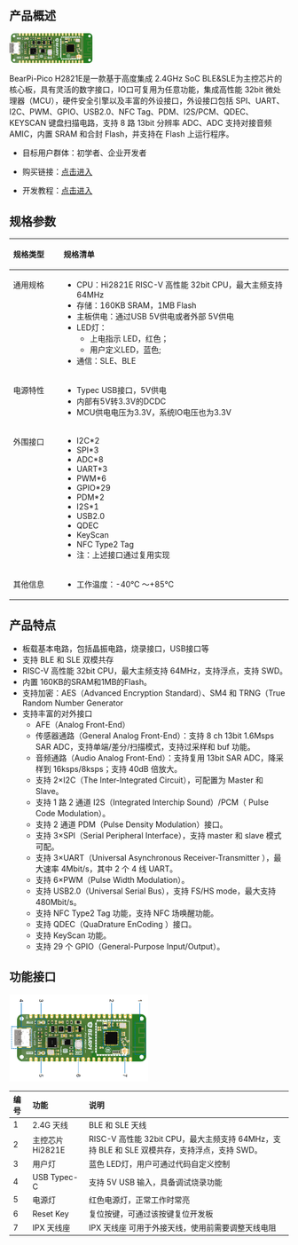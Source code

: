 



## 产品概述

<img src="media/BearPi-Pico_H2821E/pico-1.png"  width="150">



BearPi-Pico H2821E是一款基于高度集成 2.4GHz SoC BLE&SLE为主控芯片的核心板，具有灵活的数字接口，IO口可复用为任意功能，集成高性能 32bit 微处理器（MCU），硬件安全引擎以及丰富的外设接口，外设接口包括 SPI、UART、I2C、PWM、GPIO、USB2.0、NFC Tag、PDM、I2S/PCM、QDEC、KEYSCAN 键盘扫描电路，支持 8 路 13bit 分辨率 ADC、ADC 支持对接音频 AMIC，内置 SRAM 和合封 Flash，并支持在 Flash 上运行程序。

- 目标用户群体：初学者、企业开发者

- 购买链接：[点击进入](https://item.taobao.com/item.htm?id=803331789469)

- 开发教程：[点击进入](https://www.bearpi.cn/core_board/bearpi/pico/h2821E/)


## 规格参数



<table><thead align="left"><tr id="r54b3810e43d24e1887c1d6a41394996b"><th class="cellrowborder" valign="top" width="18.02%" id="mcps1.2.3.1.1"><p id="a2b235e9ed55f4338886788f140e648a0"><a name="a2b235e9ed55f4338886788f140e648a0"></a><a name="a2b235e9ed55f4338886788f140e648a0"></a>规格类型</p>
</th>
<th class="cellrowborder" valign="top" width="81.98%" id="mcps1.2.3.1.2"><p id="a95c4ba2e404f4a45b65984746aaa56ab"><a name="a95c4ba2e404f4a45b65984746aaa56ab"></a><a name="a95c4ba2e404f4a45b65984746aaa56ab"></a>规格清单</p>
</th>
</tr>
</thead>
<tbody><tr id="r71f534ea66af4191b020408df5978f41"><td class="cellrowborder" valign="top" width="18.02%" headers="mcps1.2.3.1.1 "><p id="a0531f1bb62d5443880576cc5de23f2e6"><a name="a0531f1bb62d5443880576cc5de23f2e6"></a><a name="a0531f1bb62d5443880576cc5de23f2e6"></a>通用规格</p>
</td>
<td class="cellrowborder" valign="top" width="81.98%" headers="mcps1.2.3.1.2 "><a name="u2a0d06f28d454d30818ced9a0432211b"></a><a name="u2a0d06f28d454d30818ced9a0432211b"></a><ul id="u2a0d06f28d454d30818ced9a0432211b"><li>CPU：Hi2821E RISC-V 高性能 32bit CPU，最大主频支持 64MHz</li><li>存储：160KB SRAM，1MB Flash</li><li>主板供电：通过USB 5V供电或者外部 5V供电</li><li>LED灯：<a name="ul0879143622219"></a><a name="ul0879143622219"></a><ul id="ul0879143622219"><li>上电指示 LED，红色；</li><li>用户定义LED，蓝色;</li></ul>
</li><li>通信：SLE、BLE</li>
</ul>
</td>
</tr>

<tr id="r3563f9df9759486794952d46c5d2d03f"><td class="cellrowborder" valign="top" width="18.02%" headers="mcps1.2.3.1.1 "><p id="afd48a2d879dc4aada8b60bebb96523c7"><a name="afd48a2d879dc4aada8b60bebb96523c7"></a><a name="afd48a2d879dc4aada8b60bebb96523c7"></a>电源特性</p>
</td>
<td class="cellrowborder" valign="top" width="81.98%" headers="mcps1.2.3.1.2 "><a name="uca57d799e7814925a5bf1b891335bd79"></a><a name="uca57d799e7814925a5bf1b891335bd79"></a><ul id="uca57d799e7814925a5bf1b891335bd79"><li>Typec USB接口，5V供电</li><li>内部有5V转3.3V的DCDC</li><li>MCU供电电压为3.3V，系统IO电压也为3.3V</li></ul>
</td>
</tr>

<tr id="rae93c5236b084cd2a2c0d5c29027b40e"><td class="cellrowborder" valign="top" width="18.02%" headers="mcps1.2.3.1.1 "><p id="a9b14a9e95b3849278c332259d8add1b2"><a name="a9b14a9e95b3849278c332259d8add1b2"></a><a name="a9b14a9e95b3849278c332259d8add1b2"></a>外围接口</p>
</td>
<td class="cellrowborder" valign="top" width="81.98%" headers="mcps1.2.3.1.2 "><a name="u7c73ebffd89e4092bd65f0d878d59b22"></a><a name="u7c73ebffd89e4092bd65f0d878d59b22"></a><ul id="u7c73ebffd89e4092bd65f0d878d59b22"><li>I2C*2</li><li>SPI*3</li><li>ADC*8</li><li>UART*3</li><li>PWM*6</li><li>GPIO*29</li><li>PDM*2</li><li>I2S*1</li><li>USB2.0</li><li>QDEC</li><li>KeyScan</li><li>NFC Type2 Tag</li><li>注：上述接口通过复用实现</li></ul>
</td>
</tr>

<tr id="rae93c5236b084cd2a2c0d5c29027b40e"><td class="cellrowborder" valign="top" width="18.02%" headers="mcps1.2.3.1.1 "><p id="a9b14a9e95b3849278c332259d8add1b2"><a name="a9b14a9e95b3849278c332259d8add1b2"></a><a name="a9b14a9e95b3849278c332259d8add1b2"></a>其他信息</p>
</td>
<td class="cellrowborder" valign="top" width="81.98%" headers="mcps1.2.3.1.2 "><a name="u7c73ebffd89e4092bd65f0d878d59b22"></a><a name="u7c73ebffd89e4092bd65f0d878d59b22"></a><ul id="u7c73ebffd89e4092bd65f0d878d59b22"><li>工作温度：-40℃ ～+85℃</li></ul>
</td>
</tr>
</tbody>
</table>






## 产品特点


- 板载基本电路，包括晶振电路，烧录接口，USB接口等
- 支持 BLE 和 SLE 双模共存
- RISC-V 高性能 32bit CPU，最大主频支持 64MHz，支持浮点，支持 SWD。
- 内置 160KB的SRAM和1MB的Flash。
- 支持加密：AES（Advanced Encryption Standard）、SM4 和 TRNG（True
  Random Number Generator
- 支持丰富的对外接口
  - AFE（Analog Front-End）
  - 传感器通路（General Analog Front-End）：支持 8 ch 13bit 1.6Msps
    SAR ADC，支持单端/差分/扫描模式，支持过采样和 buf 功能。
  - 音频通路（Audio Analog Front-End）：支持复用 13bit SAR ADC，降采
    样到 16ksps/8ksps；支持 40dB 倍放大。
  - 支持 2×I2C（The Inter-Integrated Circuit），可配置为 Master 和 Slave。
  - 支持 1 路 2 通道 I2S（Integrated Interchip Sound）/PCM（ Pulse Code
    Modulation）。
  - 支持 2 通道 PDM（Pulse Density Modulation）接口。
  - 支持 3×SPI（Serial Peripheral Interface），支持 master 和 slave 模式可配。
  - 支持 3×UART（Universal Asynchronous Receiver-Transmitter ），最大速率
    4Mbit/s，其中 2 个 4 线 UART。
  - 支持 6×PWM（Pulse Width Modulation）。
  - 支持 USB2.0（Universal Serial Bus），支持 FS/HS mode，最大支持
    480Mbit/s。
  - 支持 NFC Type2 Tag 功能，支持 NFC 场唤醒功能。
  - 支持 QDEC（QuaDrature EnCoding ）接口。
  - 支持 KeyScan 功能。
  - 支持 29 个 GPIO（General-Purpose Input/Output）。



## 功能接口




<img src="media/BearPi-Pico_H2821E/image.png" width="250" >

| 编号 | 功能            | 说明                                                                                        |
| :--- | :-------------- | :------------------------------------------------------------------------------------------ |
| 1    | 2.4G 天线       | BLE 和 SLE 天线                                                                             |
| 2    | 主控芯片 Hi2821E | RISC-V 高性能 32bit CPU，最大主频支持 64MHz，支持 BLE 和 SLE 双模共存，支持浮点，支持 SWD。 |
| 3    | 用户灯          | 蓝色 LED灯，用户可通过代码自定义控制                                                        |
| 4    | USB Typec-C     | 支持 5V USB 输入，具备调试烧录功能                                                          |
| 5    | 电源灯          | 红色电源灯，正常工作时常亮                                                                  |
| 6    | Reset Key       | 复位按键，可通过该按键复位开发板                                                            |
| 7    | IPX 天线座      | IPX 天线座 可用于外接天线，使用前需要调整天线电阻                                           |



</div>
